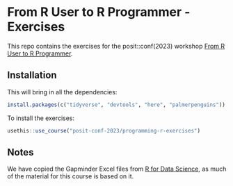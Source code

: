 # From R User to R Programmer - Exercises

This repo contains the exercises for the posit::conf(2023) workshop [From R User to R Programmer](https://posit-conf-2023.github.io/programming-r/).

## Installation

This will bring in all the dependencies:

```r
install.packages(c("tidyverse", "devtools", "here", "palmerpenguins"))
```

To install the exercises:

```r
usethis::use_course("posit-conf-2023/programming-r-exercises")
```

## Notes

We have copied the Gapminder Excel files from [R for Data Science](https://github.com/hadley/r4ds/tree/main/data/gapminder), as much of the material for this course is based on it.
